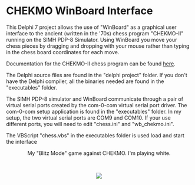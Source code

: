 # CHEKMO WinBoard Interface
This Delphi 7 project allows the use of "WinBoard" as a graphical user interface to the ancient (written in the '70s) chess program "CHEKMO-II" running on the SIMH PDP-8 Simulator. Using WinBoard you move your chess pieces by dragging and dropping with your mouse rather than typing in the chess board coordinates for each move.

Documentation for the CHEKMO-II chess program can be found [here](https://www.grc.com/pdp-8/docs/CHEKMO-II_PDP-8_Chess.pdf).

The Delphi source files are found in the "delphi project" folder. If you don't have the Delphi compiler, all the binaries needed are found in the "executables" folder.

The SIMH PDP-8 simulator and WinBoard communicate through a pair of virtual serial ports created by the com-0-com virtual serial port driver. The com-0-com setup application is found in the "executables" folder. In my setup, the two virtual serial ports are COM9 and COM10. If your use different ports, you will need to edit "chess.ini" and "wb_chekmo.ini".

The VBScript "chess.vbs" in the executables folder is used load and start the interface
<p align="center">My "Blitz Mode" game against CHEKMO. I'm playing white.</p><br>
<p align="center"><img src="/images/20190627_115202.gif"/>
